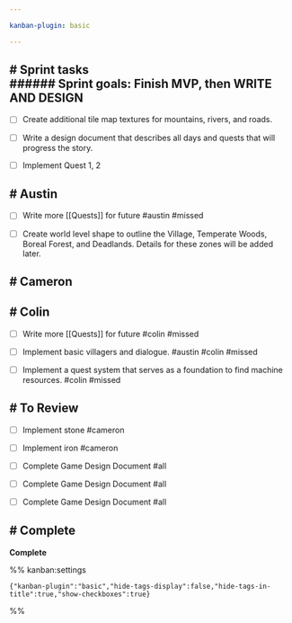 ```yaml
---

kanban-plugin: basic

---
```


## # Sprint tasks<br>###### Sprint goals: Finish MVP, then WRITE AND DESIGN

- [ ] Create additional tile map textures for mountains, rivers, and roads.
- [ ] Write a design document that describes all days and quests that will progress the story.
- [ ] Implement Quest 1, 2


## # Austin

- [ ] Write more [[Quests]] for future #austin #missed
- [ ] Create world level shape to outline the Village, Temperate Woods, Boreal Forest, and Deadlands. Details for these zones will be added later.


## # Cameron



## # Colin

- [ ] Write more [[Quests]] for future #colin #missed
- [ ] Implement basic villagers and dialogue. #austin #colin #missed
- [ ] Implement a quest system that serves as a foundation to find machine resources. #colin #missed


## # To Review

- [ ] Implement stone #cameron
- [ ] Implement iron #cameron
- [ ] Complete Game Design Document #all
- [ ] Complete Game Design Document #all
- [ ] Complete Game Design Document #all


## # Complete

**Complete**




%% kanban:settings
```
{"kanban-plugin":"basic","hide-tags-display":false,"hide-tags-in-title":true,"show-checkboxes":true}
```
%%